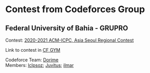 # Contest from Codeforces Group
## Federal University of Bahia - GRUPRO

Contest: [2020-2021 ACM-ICPC, Asia Seoul Regional Contest](https://codeforces.com/group/QlsCcB22aH/contest/318404)

Link to contest in [CF GYM](https://codeforces.com/gym/102920)

Codeforce Team: [Dorime](https://codeforces.com/team/67616)\
Members: [lclpsoz](https://codeforces.com/profile/lclpsoz);
[Juvitus](https://codeforces.com/profile/Juvitus);
[ilmar](https://codeforces.com/profile/ilmar)